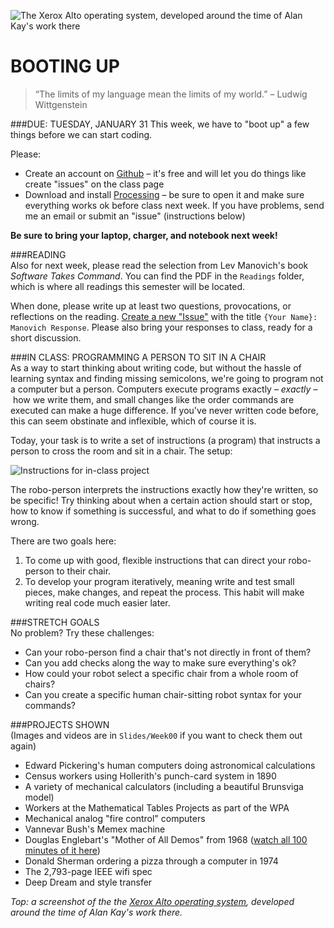 ![The Xerox Alto operating system, developed around the time of Alan Kay's work there](https://raw.githubusercontent.com/jeffThompson/CreativeProgramming1/master/Images/Week00/XeroxAltoOS.jpg)

BOOTING UP
====

>“The limits of my language mean the limits of my world.”
– Ludwig Wittgenstein

###DUE: TUESDAY, JANUARY 31
This week, we have to "boot up" a few things before we can start coding.

Please:  
* Create an account on [Github](https://www.github.com) – it's free and will let you do things like create "issues" on the class page  
* Download and install [Processing](https://processing.org/download) – be sure to open it and make sure everything works ok before class next week. If you have problems, send me an email or submit an "issue" (instructions below)  

**Be sure to bring your laptop, charger, and notebook next week!**

###READING  
Also for next week, please read the selection from Lev Manovich's book *Software Takes Command*. You can find the PDF in the `Readings` folder, which is where all readings this semester will be located.

When done, please write up at least two questions, provocations, or reflections on the reading. [Create a new "Issue"](https://github.com/jeffThompson/CreativeProgramming1/issues/new) with the title `{Your Name}: Manovich Response`. Please also bring your responses to class, ready for a short discussion.  

###IN CLASS: PROGRAMMING A PERSON TO SIT IN A CHAIR  
As a way to start thinking about writing code, but without the hassle of learning syntax and finding missing semicolons, we're going to program not a computer but a person. Computers execute programs exactly – *exactly* – how we write them, and small changes like the order commands are executed can make a huge difference. If you've never written code before, this can seem obstinate and inflexible, which of course it is. 

Today, your task is to write a set of instructions (a program) that instructs a person to cross the room and sit in a chair. The setup:

![Instructions for in-class project](https://raw.githubusercontent.com/jeffThompson/CreativeProgramming1/master/Images/Week00/PersonSittingInAChair_INSTRUCTIONS.jpg)

The robo-person interprets the instructions exactly how they're written, so be specific! Try thinking about when a certain action should start or stop, how to know if something is successful, and what to do if something goes wrong.

There are two goals here:  

1. To come up with good, flexible instructions that can direct your robo-person to their chair.  
2. To develop your program iteratively, meaning write and test small pieces, make changes, and repeat the process. This habit will make writing real code much easier later.  

###STRETCH GOALS  
No problem? Try these challenges:

* Can your robo-person find a chair that's not directly in front of them?  
* Can you add checks along the way to make sure everything's ok?  
* How could your robot select a specific chair from a whole room of chairs?  
* Can you create a specific human chair-sitting robot syntax for your commands?  

###PROJECTS SHOWN  
(Images and videos are in `Slides/Week00` if you want to check them out again)  

* Edward Pickering's human computers doing astronomical calculations  
* Census workers using Hollerith's punch-card system in 1890  
* A variety of mechanical calculators (including a beautiful Brunsviga model)  
* Workers at the Mathematical Tables Projects as part of the WPA  
* Mechanical analog "fire control" computers  
* Vannevar Bush's Memex machine  
* Douglas Englebart's "Mother of All Demos" from 1968 ([watch all 100 minutes of it here](https://www.youtube.com/watch?v=yJDv-zdhzMY))  
* Donald Sherman ordering a pizza through a computer in 1974  
* The 2,793-page IEEE wifi spec  
* Deep Dream and style transfer  

*Top: a screenshot of the the [Xerox Alto operating system](https://en.wikipedia.org/wiki/Xerox_Alto), developed around the time of Alan Kay's work there.*

